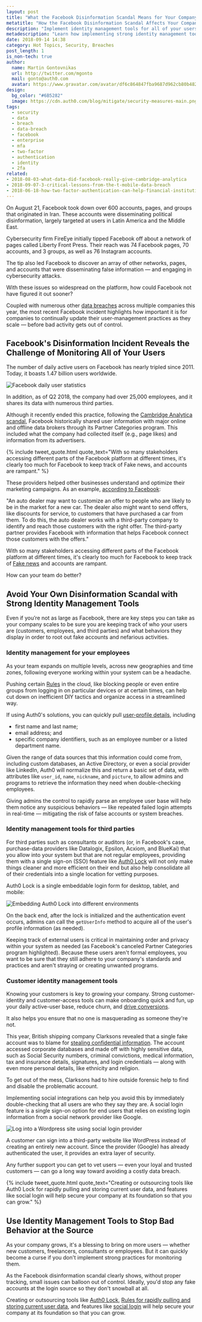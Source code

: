 ```yaml
---
layout: post
title: "What the Facebook Disinformation Scandal Means for Your Company"
metatitle: "How the Facebook Disinformation Scandal Affects Your Company"
description: "Implement identity management tools for all of your users as you scale."
metadescription: "Learn how implementing strong identity management tools from Auth0 could help to avoid company data breach incidents as you scale"
date: 2018-09-14 14:38
category: Hot Topics, Security, Breaches
post_length: 1
is_non-tech: true
author:
  name: Martin Gontovnikas
  url: http://twitter.com/mgonto
  mail: gonto@auth0.com
  avatar: https://www.gravatar.com/avatar/df6c864847fba9687d962cb80b482764??s=60
design:
  bg_color: "#6B5282"
  image: https://cdn.auth0.com/blog/mitigate/security-measures-main.png
tags:
  - security
  - data
  - breach
  - data-breach
  - facebook
  - enterprise
  - mfa
  - two-factor
  - authentication
  - identity
  - 2fa
related:
- 2018-08-03-what-data-did-facebook-really-give-cambridge-analytica
- 2018-09-07-3-critical-lessons-from-the-t-mobile-data-breach
- 2018-06-18-how-two-factor-authentication-can-help-financial-institutions-reduce-data-breaches
---
```


On August 21, Facebook took down over 600 accounts, pages, and groups that originated in Iran. These accounts were disseminating political disinformation, largely targeted at users in Latin America and the Middle East.

Cybersecurity firm FireEye initially tipped Facebook off about a network of pages called Liberty Front Press. Their reach was 74 Facebook pages, 70 accounts, and 3 groups, as well as 76 Instagram accounts.

The tip also led Facebook to discover an array of other networks, pages, and accounts that were disseminating false information — and engaging in cybersecurity attacks.

With these issues so widespread on the platform, how could Facebook not have figured it out sooner?

Coupled with numerous other [data breaches](https://auth0.com/blog/what-companies-can-learn-from-the-reddit-data-breach/) across multiple companies this year, the most recent Facebook incident highlights how important it is for companies to continually update their user-management practices as they scale — before bad activity gets out of control.

## Facebook's Disinformation Incident Reveals the Challenge of Monitoring All of Your Users

The number of daily active users on Facebook has nearly tripled since 2011. Today, it boasts 1.47 billion users worldwide.

![Facebook daily user statistics](https://cdn.auth0.com/blog/facebook-scandal:daily-users.png)
 
In addition, as of Q2 2018, the company had over 25,000 employees, and it shares its data with numerous third parties. 

Although it recently ended this practice, following the [Cambridge Analytica scandal](https://auth0.com/blog/what-data-did-facebook-really-give-cambridge-analytica/), Facebook historically shared user information with major online and offline data brokers through its Partner Categories program. This included what the company had collected itself (e.g., page likes) and information from its advertisers.

{% include tweet_quote.html quote_text="With so many stakeholders accessing different parts of the Facebook platform at different times, it's clearly too much for Facebook to keep track of Fake news, and accounts are rampant." %}

These providers helped other businesses understand and optimize their marketing campaigns. As an example, [according to Facebook](https://www.facebook.com/help/494750870625830):

"An auto dealer may want to customize an offer to people who are likely to be in the market for a new car. The dealer also might want to send offers, like discounts for service, to customers that have purchased a car from them. To do this, the auto dealer works with a third-party company to identify and reach those customers with the right offer. The third-party partner provides Facebook with information that helps Facebook connect those customers with the offers." 

With so many stakeholders accessing different parts of the Facebook platform at different times, it's clearly too much for Facebook to keep track of [Fake news](https://www.zuora.com/2017/05/26/social-platforms-channel-fake-news-next-revolution-journalism-2/) and accounts are rampant.

How can your team do better?

## Avoid Your Own Disinformation Scandal with Strong Identity Management Tools

Even if you’re not as large as Facebook, there are key steps you can take as your company scales to be sure you are keeping track of who your users are (customers, employees, and third parties) and what behaviors they display in order to root out fake accounts and nefarious activities.

### Identity management for your employees

As your team expands on multiple levels, across new geographies and time zones, following everyone working within your system can be a headache.

Pushing certain [Rules](https://auth0.com/learn/cloud-identity-access-management/) in the cloud, like blocking people or even entire groups from logging in on particular devices or at certain times, can help cut down on inefficient DIY tactics and organize access in a streamlined way.

If using Auth0's solutions, you can quickly pull [user-profile details](https://auth0.com/docs/user-profile/user-profile-details), including

* first name and last name;
* email address; and
* specific company identifiers, such as an employee number or a listed department name.

Given the range of data sources that this information could come from, including custom databases, an Active Directory, or even a social provider like LinkedIn, Auth0 will normalize this and return a basic set of data, with attributes like  `user_id`, `name`, `nickname`, and `picture`, to allow admins and programs to retrieve the information they need when double-checking employees.

Giving admins the control to rapidly parse an employee user base will help them notice any suspicious behaviors — like repeated failed login attempts in real-time — mitigating the risk of false accounts or system breaches.

### Identity management tools for third parties

For third parties such as consultants or auditors (or, in Facebook's case, purchase-data providers like Datalogix, Epsilon, Acxiom, and BlueKai) that you allow into your system but that are not regular employees, providing them with a single sign-on (SSO) feature like [Auth0 Lock](https://auth0.com/lock) will not only make things cleaner and more efficient on their end but also help consolidate all of their credentials into a single location for vetting purposes.

Auth0 Lock is a single embeddable login form for desktop, tablet, and mobile:

![Embedding Auth0 Lock into different environments](https://cdn.auth0.com/blog/facebook-scandal:auth0-embed.png)

On the back end, after the lock is initialized and the authentication event occurs, admins can call the `getUserInfo` method to acquire all of the user's profile information (as needed).

Keeping track of external users is critical in maintaining order and privacy within your system as needed (as Facebook's canceled Partner Categories program highlighted). Because these users aren't formal employees, you want to be sure that they still adhere to your company's standards and practices and aren't straying or creating unwanted programs.

### Customer identity management tools

Knowing your customers is key to growing your company. Strong customer-identity and customer-access tools can make onboarding quick and fun, up your daily active-user base, reduce churn, and [drive conversions](https://blog.nomnominsights.com/turning-customer-feedback-into-research-hypotheses/).

It also helps you ensure that no one is masquerading as someone they're not.

This year, British shipping company Clarksons revealed that a single fake account was to blame for [stealing confidential information](https://www.zdnet.com/article/clarkson-says-single-user-account-to-blame-for-data-breach/). The account accessed corporate databases and made off with highly sensitive data, such as Social Security numbers, criminal convictions, medical information, tax and insurance details, signatures, and login credentials  — along with even more personal details, like ethnicity and religion.

To get out of the mess, Clarksons had to hire outside forensic help to find and disable the problematic account.

Implementing social integrations can help you avoid this by immediately double-checking that all users are who they say they are. A social login feature is a single sign-on option for end users that relies on existing login information from a social network provider like Google.

![Log into a Wordpress site using social login provider](https://cdn.auth0.com/blog/facebook-scandal:auth0-wordpress.png)

A customer can sign into a third-party website like WordPress instead of creating an entirely new account. Since the provider (Google) has already authenticated the user, it provides an extra layer of security.

Any further support you can get to vet users — even your loyal and trusted customers — can go a long way toward avoiding a costly data breach.

{% include tweet_quote.html quote_text="Creating or outsourcing tools like Auth0 Lock for rapidly pulling and storing current user data, and features like social login will help secure your company at its foundation so that you can grow." %}

## Use Identity Management Tools to Stop Bad Behavior at the Source 

As your company grows, it's a blessing to bring on more users — whether new customers, freelancers, consultants or employees. But it can quickly become a curse if you don't implement strong practices for monitoring them.

As the Facebook disinformation scandal clearly shows, without proper tracking, small issues can balloon out of control. Ideally, you'd stop any fake accounts at the login source so they don't snowball at all.

Creating or outsourcing tools like [Auth0 Lock](https://auth0.com/lock), [Rules for rapidly pulling and storing current user data](https://auth0.com/docs/rules/current), and features like [social login](https://auth0.com/learn/social-login/) will help secure your company at its foundation so that you can grow.
